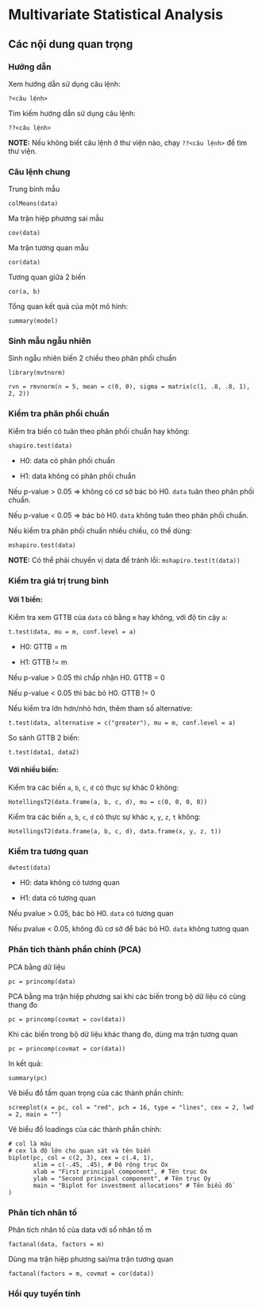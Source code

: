 # Multivariate Statistical Analysis

## Các nội dung quan trọng

### Hướng dẫn

Xem hướng dẫn sử dụng câu lệnh:

```
?<câu lệnh>
```

Tìm kiếm hướng dẫn sử dụng câu lệnh:

```
??<câu lệnh>
```

**NOTE:** Nếu không biết câu lệnh ở thư viện nào, chạy `??<câu lệnh>` để tìm thư viện.

### Câu lệnh chung

Trung bình mẫu

```
colMeans(data)
```

Ma trận hiệp phương sai mẫu

```
cov(data)
```

Ma trận tương quan mẫu

```
cor(data)
```

Tương quan giữa 2 biến

```
cor(a, b)
```

Tổng quan kết quả của một mô hình:

```
summary(model)
```

### Sinh mẫu ngẫu nhiên

Sinh ngẫu nhiên biến 2 chiều theo phân phối chuẩn

```
library(mvtnorm)

rvn = rmvnorm(n = 5, mean = c(0, 0), sigma = matrix(c(1, .8, .8, 1), 2, 2))
```

### Kiểm tra phân phối chuẩn

Kiểm tra biến có tuân theo phân phối chuẩn hay không:

```
shapiro.test(data)
```

- H0: data có phân phối chuẩn

- H1: data không có phân phối chuẩn


Nếu p-value > 0.05 => không có cơ sở bác bỏ H0. `data` tuân theo phân phối chuẩn.

Nếu p-value < 0.05 => bác bỏ H0. `data` không tuân theo phân phối chuẩn.

Nếu kiểm tra phân phối chuẩn nhiều chiều, có thể dùng:

```
mshapiro.test(data)
```

**NOTE:** Có thể phải chuyển vị data để tránh lỗi: `mshapiro.test(t(data))`


### Kiểm tra giá trị trung bình

#### Với 1 biến:

Kiểm tra xem GTTB của `data` có bằng `m` hay không, với độ tin cậy `a`:

```
t.test(data, mu = m, conf.level = a)
```

- H0: GTTB = m

- H1: GTTB != m

Nếu p-value > 0.05 thì chấp nhận H0. GTTB = 0

Nếu p-value < 0.05 thì bác bỏ H0. GTTB != 0

Nếu kiểm tra lớn hơn/nhỏ hơn, thêm tham số alternative: 

```
t.test(data, alternative = c("greater"), mu = m, conf.level = a)
```

So sánh GTTB 2 biến:

```
t.test(data1, data2)
```

#### Với nhiều biến:

Kiểm tra các biến `a`, `b`, `c`, `d` có thực sự khác 0 không:

```
HotellingsT2(data.frame(a, b, c, d), mu = c(0, 0, 0, 0))
```

Kiểm tra các biến `a`, `b`, `c`, `d` có thực sự khác `x`, `y`, `z`, `t` không:

```
HotellingsT2(data.frame(a, b, c, d), data.frame(x, y, z, t))
```

### Kiểm tra tương quan

```
dwtest(data)
```

- H0: data không có tương quan

- H1: data có tương quan

Nếu pvalue > 0.05, bác bỏ H0. `data` có tương quan

Nếu pvalue < 0.05, không đủ cơ sở để bác bỏ H0. `data` không tương quan


### Phân tích thành phần chính (PCA)

PCA bằng dữ liệu

```
pc = princomp(data)
```

PCA bằng ma trận hiệp phương sai khi các biến trong bộ dữ liệu có cùng thang đo

```
pc = princomp(covmat = cov(data))
```

Khi các biến trong bộ dữ liệu khác thang đo, dùng ma trận tương quan

```
pc = princomp(covmat = cor(data))
```

In kết quả:

```
summary(pc)
```

Vẽ biểu đồ tầm quan trọng của các thành phần chính: 

```
screeplot(x = pc, col = "red", pch = 16, type = "lines", cex = 2, lwd = 2, main = "")
```

Vẽ biểu đồ loadings của các thành phần chính:

```
# col là màu
# cex là độ lớn cho quan sát và tên biến
biplot(pc, col = c(2, 3), cex = c(.4, 1),
       xlim = c(-.45, .45), # Độ rộng trục Ox
       xlab = "First principal component", # Tên trục Ox
       ylab = "Second principal component", # Tên trục Oy
       main = "Biplot for investment allocations" # Tên biểu đồ
)
```


### Phân tích nhân tố

Phân tích nhân tố của data với số nhân tố m

```
factanal(data, factors = m)
```

Dùng ma trận hiệp phương sai/ma trận tương quan

```
factanal(factors = m, covmat = cor(data))
```

### Hồi quy tuyến tính
